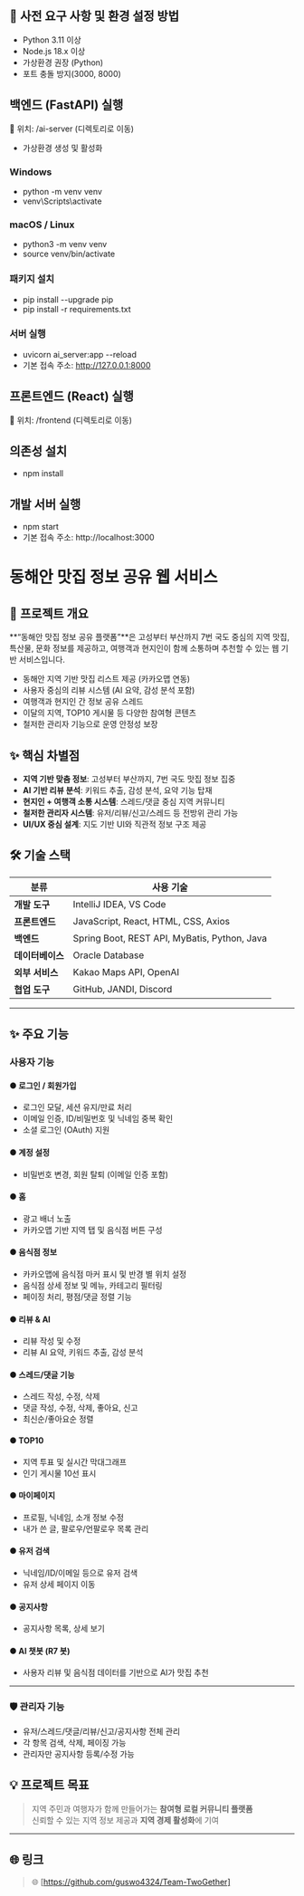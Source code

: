 ## 📌 사전 요구 사항 및 환경 설정 방법                      

- Python 3.11 이상
- Node.js 18.x 이상
- 가상환경 권장 (Python)
- 포트 충돌 방지(3000, 8000)

## 백엔드 (FastAPI) 실행
📁 위치: /ai-server (디렉토리로 이동)

- 가상환경 생성 및 활성화
### Windows
- python -m venv venv
- venv\Scripts\activate

### macOS / Linux
- python3 -m venv venv
- source venv/bin/activate

### 패키지 설치
- pip install --upgrade pip
- pip install -r requirements.txt

### 서버 실행
- uvicorn ai_server:app --reload
- 기본 접속 주소: http://127.0.0.1:8000

## 프론트엔드 (React) 실행
📁 위치: /frontend (디렉토리로 이동)
## 의존성 설치
- npm install

## 개발 서버 실행
-  npm start
- 기본 접속 주소: http://localhost:3000

# 동해안 맛집 정보 공유 웹 서비스

## 📌 프로젝트 개요

**“동해안 맛집 정보 공유 플랫폼”**은 고성부터 부산까지 7번 국도 중심의 지역 맛집, 특산물, 문화 정보를 제공하고, 여행객과 현지인이 함께 소통하며 추천할 수 있는 웹 기반 서비스입니다.

- 동해안 지역 기반 맛집 리스트 제공 (카카오맵 연동)
- 사용자 중심의 리뷰 시스템 (AI 요약, 감성 분석 포함)
- 여행객과 현지인 간 정보 공유 스레드
- 이달의 지역, TOP10 게시물 등 다양한 참여형 콘텐츠
- 철저한 관리자 기능으로 운영 안정성 보장

## ✨ 핵심 차별점

- **지역 기반 맞춤 정보**: 고성부터 부산까지, 7번 국도 맛집 정보 집중
- **AI 기반 리뷰 분석**: 키워드 추출, 감성 분석, 요약 기능 탑재
- **현지인 + 여행객 소통 시스템**: 스레드/댓글 중심 지역 커뮤니티
- **철저한 관리자 시스템**: 유저/리뷰/신고/스레드 등 전방위 관리 가능
- **UI/UX 중심 설계**: 지도 기반 UI와 직관적 정보 구조 제공


## 🛠️ 기술 스택

| 분류              | 사용 기술                                         |
|-------------------|---------------------------------------------------|
| **개발 도구**     | IntelliJ IDEA, VS Code                            |
| **프론트엔드**    | JavaScript, React, HTML, CSS, Axios               |
| **백엔드**        | Spring Boot, REST API, MyBatis, Python, Java      |
| **데이터베이스**  | Oracle Database                                   |
| **외부 서비스**   | Kakao Maps API, OpenAI                            |
| **협업 도구**     | GitHub, JANDI, Discord                            |

---

## ✨ 주요 기능

### 사용자 기능

#### ● 로그인 / 회원가입
- 로그인 모달, 세션 유지/만료 처리
- 이메일 인증, ID/비밀번호 및 닉네임 중복 확인
- 소셜 로그인 (OAuth) 지원

#### ● 계정 설정
- 비밀번호 변경, 회원 탈퇴 (이메일 인증 포함)

#### ● 홈
- 광고 배너 노출
- 카카오맵 기반 지역 탭 및 음식점 버튼 구성

#### ● 음식점 정보
- 카카오맵에 음식점 마커 표시 및 반경 별 위치 설정
- 음식점 상세 정보 및 메뉴, 카테고리 필터링
- 페이징 처리, 평점/댓글 정렬 기능

#### ● 리뷰 & AI
- 리뷰 작성 및 수정
- 리뷰 AI 요약, 키워드 추출, 감성 분석

#### ● 스레드/댓글 기능
- 스레드 작성, 수정, 삭제
- 댓글 작성, 수정, 삭제, 좋아요, 신고
- 최신순/좋아요순 정렬

#### ● TOP10
- 지역 투표 및 실시간 막대그래프
- 인기 게시물 10선 표시

#### ● 마이페이지
- 프로필, 닉네임, 소개 정보 수정
- 내가 쓴 글, 팔로우/언팔로우 목록 관리

#### ● 유저 검색
- 닉네임/ID/이메일 등으로 유저 검색
- 유저 상세 페이지 이동

#### ● 공지사항
- 공지사항 목록, 상세 보기

#### ● AI 챗봇 (R7 봇)
- 사용자 리뷰 및 음식점 데이터를 기반으로 AI가 맛집 추천

---

### 🛡️ 관리자 기능

- 유저/스레드/댓글/리뷰/신고/공지사항 전체 관리
- 각 항목 검색, 삭제, 페이징 가능
- 관리자만 공지사항 등록/수정 가능

<!-- 
## 👥 주요 담당자

| 이름     | 담당 영역                                                        |
|----------|-----------------------------------------------------------------|
| 정충교   | 로그인/회원가입, 마이페이지, 유저 검색/관리, 계정 설정               |
| 박현재   | 음식점 기능, 리뷰/AI 기능, 스레드/댓글, 관리자 전체 기능, R7 챗봇    |
| 김창윤   | 홈 구성, 지역 탭, 카카오맵 연동                                     |
| 김지훈   | TOP10 기능 전반                                                   | 
| 김영신   | 공지사항                                                          |


## 🛠️ 기술 스택 (예시)

| 구분       | 기술                  |
|------------|-----------------------|
| Frontend   | React.js, Axios       |
| Backend    | Spring Boot, REST API |
| Database   | Oracle DB             |
| 지도 API   | Kakao Maps            |
-->

## 💡 프로젝트 목표

> 지역 주민과 여행자가 함께 만들어가는 **참여형 로컬 커뮤니티 플랫폼**  
> 신뢰할 수 있는 지역 정보 제공과 **지역 경제 활성화**에 기여

---

## 🌐 링크
> 🌐 [https://github.com/guswo4324/Team-TwoGether]     
